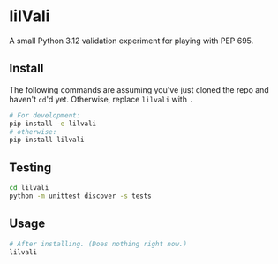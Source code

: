 # lilVali

A small Python 3.12 validation experiment for playing with PEP 695.

## Install
The following commands are assuming you've just cloned the repo and haven't `cd`'d yet. Otherwise, replace `lilvali` with `.`

```bash
# For development:
pip install -e lilvali
# otherwise:
pip install lilvali
```

## Testing
```bash
cd lilvali
python -m unittest discover -s tests
```

## Usage
```bash
# After installing. (Does nothing right now.)
lilvali
```